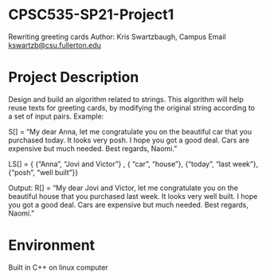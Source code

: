 # CPSC535-SP21-Project1
Rewriting greeting cards
Author: Kris Swartzbaugh, Campus Email kswartzb@csu.fullerton.edu

# Project Description

Design and build an algorithm related to strings. This algorithm will help reuse texts for greeting cards, by modifying the original string according to a set of input pairs. Example:

S[] = “My dear Anna, let me congratulate you on the beautiful car that you purchased today. It looks very posh. I hope you got a good deal. Cars are expensive but much needed. Best regards, Naomi.”

LS[] = { {“Anna”, “Jovi and Victor”} , { “car”, “house”}, {“today”, “last week”}, {“posh”, “well
built”}}

Output:
R[] = “My dear Jovi and Victor, let me congratulate you on the beautiful house that you purchased last week. It looks very well built. I hope you got a good deal. Cars are expensive but much needed. Best regards, Naomi.”

# Environment 
Built in C++ on linux computer 
